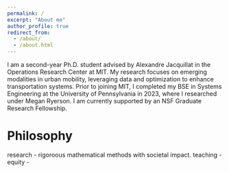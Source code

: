 ```yaml
---
permalink: /
excerpt: "About me"
author_profile: true
redirect_from: 
  - /about/
  - /about.html
---
```


I am a second-year Ph.D. student advised by Alexandre Jacquillat in the Operations Research Center at MIT. My research focuses on emerging modalities in urban mobility, leveraging data and optimization to enhance transportation systems. Prior to joining MIT, I completed my BSE in Systems Engineering at the University of Pennsylvania in 2023, where I researched under Megan Ryerson. I am currently supported by an NSF Graduate Research Fellowship. 

Philosophy
======
research - rigoroous mathematical methods with societal impact.
teaching - 
equity - 